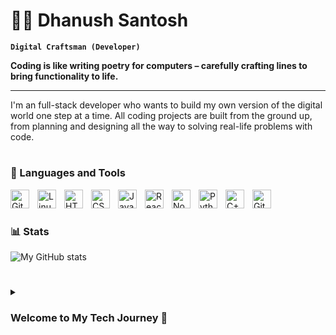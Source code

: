 # 🏄‍♂️ Dhanush Santosh

**`Digital Craftsman (Developer)`**

**Coding is like writing poetry for computers – carefully crafting lines to bring functionality to life.**

---

I'm an full-stack developer who wants to build my own version of the digital world one step at a time. All coding projects are built from the ground up, from planning and designing all the way to solving real-life problems with code.

#

### 🧰 Languages and Tools

<a href = 'https://git-scm.com/'><img align="left" alt="Git" width="30px" style="padding-right:10px;" src="https://cdn.jsdelivr.net/gh/devicons/devicon/icons/git/git-original.svg" /></a>
<a href = 'https://www.linux.org/'><img align="left" alt="Linux" width="30px" style="padding-right:10px;" src="https://cdn.jsdelivr.net/gh/devicons/devicon/icons/linux/linux-original.svg" /></a>
<a href = 'https://en.wikipedia.org/wiki/HTML'><img align="left" alt="HTML" width="30px" style="padding-right:10px;" src="https://cdn.jsdelivr.net/gh/devicons/devicon/icons/html5/html5-plain.svg" /></a>
<a href = 'https://en.wikipedia.org/wiki/CSS'><img align="left" alt="CSS" width="30px" style="padding-right:10px;" src="https://cdn.jsdelivr.net/gh/devicons/devicon/icons/css3/css3-plain.svg" /></a>
<a href = 'https://en.wikipedia.org/wiki/JavaScript'><img align="left" alt="JavaScript" width="30px" style="padding-right:10px;" src="https://cdn.jsdelivr.net/gh/devicons/devicon/icons/javascript/javascript-plain.svg" /></a>
<a href = 'https://react.dev/'><img align="left" alt="React" width="30px" style="padding-right:10px;" src="https://cdn.jsdelivr.net/gh/devicons/devicon/icons/react/react-original.svg" /></a>
<a href = 'https://nodejs.org/en'><img align="left" alt="NodeJS" width="30px" style="padding-right:10px;" src="https://cdn.jsdelivr.net/gh/devicons/devicon/icons/nodejs/nodejs-original.svg" /></a>
<a href = 'https://www.python.org/'><img align="left" alt="Python" width="30px" style="padding-right:10px;" src="https://cdn.jsdelivr.net/gh/devicons/devicon/icons/python/python-plain.svg" /></a>
<a href = 'https://en.wikipedia.org/wiki/C%2B%2B'><img align="left" alt="C++" width="30px" style="padding-right:10px;" src="https://cdn.jsdelivr.net/gh/devicons/devicon/icons/cplusplus/cplusplus-line.svg" /></a>
<a href = 'https://github.com/'><img align="left" alt="GitHub" width="30px" style="padding-right:10px;" src="https://cdn.jsdelivr.net/gh/devicons/devicon/icons/github/github-original.svg" /></a>
<br />


#

### 📊 Stats

![My GitHub stats](https://github-readme-stats.vercel.app/api?username=DhanushSantosh&show_icons=true&theme=gruvbox)

#

<details>
 <summary><h3>Welcome to My Tech Journey 🚀</h3></summary>
**Hello and Welcome!**
 
My journey into the world of technology began with my first Android device, sparking an innate curiosity about how things work beneath the surface. From an early age, I was fascinated by customization, experimenting with custom ROMs, and exploring new features. This passion soon led me to the world of programming, where I found myself captivated by the endless possibilities of software development.
 
I started as an enthusiastic IT student, eager to absorb as much knowledge as possible—delving into programming fundamentals, Unix/Linux systems, and eventually transitioning into full-stack web development. My interests expanded into backend technologies, where I explored Java for Android development, Python for automation, and iOS development with aspirations of building my own applications. However, as I progressed, my focus shifted towards learning Data Structures and Algorithms (DSA), recognizing their significance in writing efficient and scalable software.

My goal is to deepen my understanding of the ever-evolving tech landscape and contribute meaningfully to its growth. Through continuous learning and hands-on experience, I aspire to make a lasting impact.

Thanks for stopping by, I look forward to collaborating and growing together in this exciting field!😊
</details>
